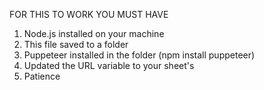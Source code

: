 FOR THIS TO WORK YOU MUST HAVE

1. Node.js installed on your machine 
2. This file saved to a folder
3. Puppeteer installed in the folder  (npm install puppeteer)
4. Updated the URL variable to your sheet's
5. Patience
